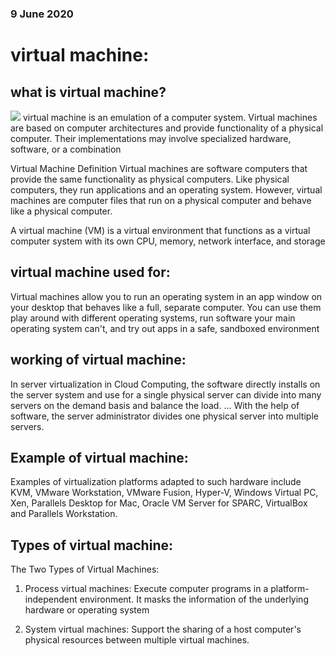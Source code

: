 ###  9 June 2020

# virtual machine:

## what is virtual machine?
![](https://blogs.sap.com/wp-content/uploads/2016/11/1-85.png)
  virtual machine is an emulation of a computer system. Virtual machines are based on computer architectures and provide functionality of a physical computer. Their implementations may involve specialized hardware, software, or a combination
   
  Virtual Machine Definition Virtual machines are software computers that provide the same functionality as physical computers. Like physical computers, they run applications and an operating system. However, virtual machines are computer files that run on a physical computer and behave like a physical computer. 
  
  A virtual machine (VM) is a virtual environment that functions as a virtual computer system with its own CPU, memory, network interface, and storage    
   
## virtual machine used for:
   Virtual machines allow you to run an operating system in an app window on your desktop that behaves like a full, separate computer. You can use them play around with different operating systems, run software your main operating system can't, and try out apps in a safe, sandboxed environment  
   
## working of virtual machine:
   In server virtualization in Cloud Computing, the software directly installs on the server system and use for a single physical server can divide into many servers on the demand basis and balance the load. ... With the help of software, the server administrator divides one physical server into multiple servers.
   
##  Example of virtual machine:
   Examples of virtualization platforms adapted to such hardware include KVM, VMware Workstation, VMware Fusion, Hyper-V, Windows Virtual PC, Xen, Parallels Desktop for Mac, Oracle VM Server for SPARC, VirtualBox and Parallels Workstation.
   
## Types of virtual machine:
   The Two Types of Virtual Machines:
1. Process virtual machines: Execute computer programs in a platform-independent environment. It masks the information of the underlying hardware or operating system 

2. System virtual machines: Support the sharing of a host computer's physical resources between multiple virtual machines.

